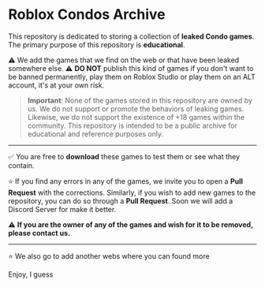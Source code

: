 # Roblox Condos Archive

This repository is dedicated to storing a collection of **leaked Condo games**. The primary purpose of this repository is **educational**.

⚠️ We add the games that we find on the web or that have been leaked somewhere else.
⚠️ **DO NOT** publish this kind of games if you don't want to be banned permanently, play them on Roblox Studio or play them on an ALT account, it's at your own risk.

> **Important**: None of the games stored in this repository are owned by us. We do not support or promote the behaviors of leaking games. Likewise, we do not support the existence of +18 games within the community.
> This repository is intended to be a public archive for educational and reference purposes only.

--------------------

✅ You are free to **download** these games to test them or see what they contain.

⭐ If you find any errors in any of the games, we invite you to open a **Pull Request** with the corrections. Similarly, if you wish to add new games to the repository, you can do so through a **Pull Request**. Soon we will add a Discord Server for make it better.

⚠️ **If you are the owner of any of the games and wish for it to be removed, please contact us.**

-------------------

⭐ We also go to add another webs where you can found more

Enjoy, I guess
